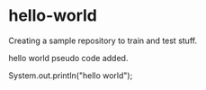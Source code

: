 # hello-world
Creating a sample repository to train and test stuff.

hello world pseudo code added.

System.out.println("hello world");
